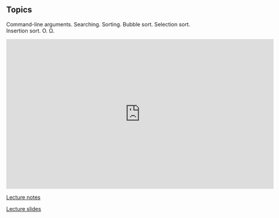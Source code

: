 ## Topics
Command-line arguments. Searching. Sorting. Bubble sort. Selection sort. Insertion sort. O. Ω.

<iframe width="711" height="400" src="https://www.youtube.com/embed/FmJxGw0O5wA" frameborder="0" allowfullscreen></iframe>

[Lecture notes](http://cdn.cs50.net/2014/fall/lectures/3/w/notes3w/notes3w.html)

[Lecture slides](http://cdn.cs50.net/2014/fall/lectures/3/w/week3w.pdf)
